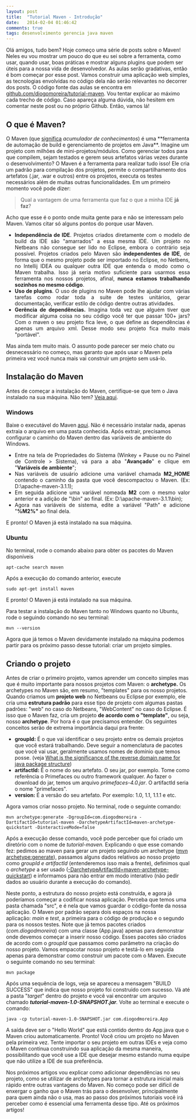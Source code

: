 ```yaml
---
layout: post
title:  "Tutorial Maven - Introdução"
date:   2014-02-04 01:46:42
comments: true
tags: desenvolvimento gerencia java maven
---
```


Olá amigos, tudo bem?
Hoje começo uma série de posts sobre o Maven! Neles eu vou mostrar um pouco do que eu sei sobre a ferramenta, como usar, quando usar, boas práticas e mostrar alguns plugins que podem ser úteis para a nossa vida de desenvolvedor. As aulas serão gradativas, então é bom começar por esse post. Vamos construir uma aplicação web simples, as tecnologias envolvidas no código dela não serão relevantes no decorrer dos posts.
O código fonte das aulas se encontra em <a title="Tutorial Maven Github Repository" href="https://github.com/diogomoreira/tutorial-maven" target="_blank">github.com/diogomoreira/tutorial-maven</a>. Vou tentar explicar ao máximo cada trecho de código. Caso apareça alguma dúvida, não hesitem em comentar neste post ou no próprio Github. Então, vamos lá!

<h2>O que é Maven?</h2>
O Maven (que <a href="http://en.wikipedia.org/wiki/Maven" target="_blank">significa</a> <em>acumulador de conhecimentos</em>) é uma **ferramenta de automação de build e gerenciamento de projetos em Java**. Imagine um projeto com milhões de mini-projetos/módulos. Como gerenciar todos para que compilem, sejam testados e gerem seus artefatos várias vezes durante o desenvolvimento? O Maven é a ferramenta para realizar tudo isso! Ele cria um padrão para compilação dos projetos, permite o compartilhamento dos artefatos (.jar, .war
e outros) entre os projetos, executa os testes necessários além de muitas outras funcionalidades.
Em um primeiro momento você pode dizer:

> Qual a vantagem de uma ferramenta que faz o que a minha IDE **já faz**?

Acho que esse é o ponto onde muita gente para e não se interessam pelo Maven. Vamos citar só alguns pontos do porque usar Maven.

<ul>
	<li style="text-align: justify;"><strong>Independência de IDE</strong>. Projetos criados diretamente com o modelo de build da IDE são "amarrados" a essa mesma IDE. Um projeto no Netbeans não consegue ser lido no Eclipse, embora o contrário seja possível. Projetos criados pelo Maven são <strong>independentes de IDE</strong>, de forma que o mesmo projeto pode ser importado no Eclipse, no Netbens, no Intellij IDEA ou qualquer outra IDE que entenda o modo como o Maven trabalha. Isso já seria motivo suficiente para usarmos essa ferramenta nos nossos projetos, afinal, <strong>nunca estamos trabalhando sozinhos no mesmo código</strong>.</li>
	<li style="text-align: justify;"><strong>Uso de plugins</strong>. O uso de plugins no Maven pode lhe ajudar com várias tarefas como rodar toda a suite de testes unitários, gerar documentação, verificar estilo de código dentre outras atividades.</li>
	<li style="text-align: justify;"><strong>Gerência de dependências.</strong> Imagina toda vez que alguém tiver que modificar alguma coisa no seu código você ter que passar 100+ jars? Com o maven o seu projeto fica leve, o que define as dependências é apenas um arquivo xml. Desse modo seu projeto fica muito mais "portável".</li>
</ul>
Mas ainda tem muito mais. O assunto pode parecer ser meio chato ou desnecessário no começo, mas garanto que após usar o Maven pela primeira vez você nunca mais vai construir um projeto sem usá-lo.

<h2 style="text-align: justify;">Instalação do Maven</h2>
Antes de começar a instalação do Maven, certifique-se que tem o Java instalado na sua máquina. Não tem? <a title="Instalação do Java" href="http://www.youtube.com/watch?v=ddhH97IPrFY" target="_blank">Veja aqui</a>.
<h3>Windows</h3>
Baixe o executável do Maven <a title="Apache Maven" href="http://maven.apache.org/" target="_blank">aqui</a>. Não é necessário instalar nada, apenas extraia o arquivo em uma pasta conhecida. Após extrair, precisamos configurar o caminho do Maven dentro das variáveis de ambiente do Windows.

<ul>
	<li style="text-align: justify;">Entre na tela de Propriedades do Sistema (Winkey + Pause ou no Painel de Controle &gt; Sistema), vá para a aba "<strong>Avançado</strong>" e clique em "<strong>Variáveis de ambiente</strong>";</li>
	<li style="text-align: justify;">Nas variáveis de usuário adicione uma variável chamada <strong>M2_HOME</strong> contendo o caminho da pasta que você descompactou o Maven. (Ex: D:\apache-maven-3.1.1);</li>
	<li style="text-align: justify;">Em seguida adicione uma variável nomeada <strong>M2</strong> com o mesmo valor anterior e a adição de "\bin" ao final. (Ex: D:\apache-maven-3.1.1\bin);</li>
	<li style="text-align: justify;">Agora nas variáveis de sistema, edite a variável "Path" e adicione "<strong>%M2%"</strong> ao final dela.</li>
</ul>
E pronto! O Maven já está instalado na sua máquina.
<h3>Ubuntu</h3>
No terminal, rode o comando abaixo para obter os pacotes do Maven disponíveis

    apt-cache search maven

Após a execução do comando anterior, execute

    sudo apt-get install maven

E pronto! O Maven já está instalado na sua máquina.

Para testar a instalação do Maven tanto no Windows quanto no Ubuntu, rode o seguindo comando no seu terminal:

    mvn --version

Agora que já temos o Maven devidamente instalado na máquina podemos partir para os próximo passo desse tutorial: criar um projeto simples.
<h2>Criando o projeto</h2>
Antes de criar o primeiro projeto, vamos aprender um conceito simples mas que é muito importante para nossos projetos com Maven: o <strong>archetype.</strong> Os archetypes no Maven são, em resumo, "templates" para os nosso projetos. Quando criamos um <strong>projeto web</strong> no Netbeans ou Eclipse por exemplo, ele cria uma <strong>estrutura padrão</strong> para esse tipo de projeto com algumas pastas padrões: "web" no caso do Netbeans, "WebContent" no caso do Eclipse. É isso que o Maven faz, cria um projeto <strong>de acordo com o "template"</strong>, ou seja, nosso <strong>archetype</strong>. Por hora é o que precisamos entender.
Os seguintes conceitos serão de extrema importância daqui pra frente:
<ul>
	<li><strong>groupId:</strong> É o que vai identificar o seu projeto entre os demais projetos que você estará trabalhando. Deve seguir a nomenclatura de pacotes que você vai usar, geralmente usamos nomes de domínio que temos posse. (veja <a href="http://stackoverflow.com/questions/2475168/what-is-the-significance-of-the-reverse-domain-name-for-java-package-structure" target="_blank">What is the significance of the reverse domain name for java package structure</a>)</li>
	<li><strong>artifactId:</strong> É o nome do seu artefato. O seu jar, por exemplo. Tome como referência o Primefaces ou outro framework qualquer. Ao fazer o download do jar, temos um arquivo <em>primefaces-4.0.jar</em>. O artifactId seria o nome "primefaces".</li>
	<li><strong>version:</strong> É a versão do seu artefato. Por exemplo: 1.0, 1.1, 1.1.1 e etc.</li>
</ul>
Agora vamos criar nosso projeto. No terminal, rode o seguinte comando:

    mvn archetype:generate -DgroupId=com.diogodmoreira -DartifactId=tutorial-maven -DarchetypeArtifactId=maven-archetype-quickstart -DinteractiveMode=false
Após a execução desse comando, você pode perceber que foi criado um diretório com o nome de <i>tutorial-maven. </i>Explicando o que esse comando fez: pedimos ao maven para gerar um projeto seguindo um archetype (<span style="text-decoration: underline;">mvn archetype:generate</span>), passamos alguns dados relativos ao nosso projeto como <em>groupId e artifactId</em> (entenderemos isso mais a frente), definimos qual o <em>archetype</em> a ser usado (<span style="text-decoration: underline;">-DarchetypeArtifactId=maven-archetype-quickstart</span>) e informamos para não entrar em modo interativo (não pedir dados ao usuário durante a execução do comando).

Neste ponto, a estrutura do nosso projeto está construída, e agora já poderíamos começar a codificar nossa aplicação. Perceba que temos uma pasta chamada "src", e é nela que vamos guardar o código-fonte da nossa aplicação. O Maven por padrão separa dois espaços na nossa aplicação: <em>main</em> e <em>test</em>, a primeira para o código de produção e o segundo para os nossos testes. Note que já temos pacotes criados (<em>com.diogodmoreira</em>) com uma classe (App.java) apenas para demonstrar onde devemos começar a inserir nosso código. Esses pacotes são criados de acordo com o <em>groupId</em> que passamos como parâmetro na criação do nosso projeto.
Vamos empacotar nosso projeto e testá-lo em seguida apenas para demonstrar como construir um pacote com o Maven.
Execute o seguinte comando no seu terminal:

    mvn package

Após uma sequência de logs, veja se apareceu a mensagem "BUILD SUCCESS" que indica que nosso projeto foi construido com sucesso. Vá até a pasta "<em>target</em>" dentro do projeto e você vai encontrar um arquivo chamado <strong><em>tutorial-maven-1.0-SNAPSHOT.jar</em></strong><em>. </em>Volte ao terminal e execute o comando:<em></em>

    java -cp tutorial-maven-1.0-SNAPSHOT.jar com.diogodmoreira.App

A saída deve ser o "Hello World" que está contido dentro do App.java que o Maven criou automaticamente. Pronto! Você criou um projeto no Maven pela primeira vez. Tente importar o seu projeto em outras IDEs e veja como o Maven continua construindo sua aplicação da mesma maneira, possibilitando que você use a IDE que desejar mesmo estando numa equipe que não utilize a IDE de sua preferência.

Nos próximos artigos vou explicar como adicionar dependências no seu projeto, como se utilizar de archetypes para tornar a estrutura inicial mais rápido entre outras vantagens do Maven. No começo pode ser difícil de enxergar o ganho que o Maven trás para o desenvolver, principalmente para quem ainda não o usa, mas ao passo dos próximos tutoriais você irá perceber como é essencial uma ferramenta desse tipo.
Até os próximos artigos!